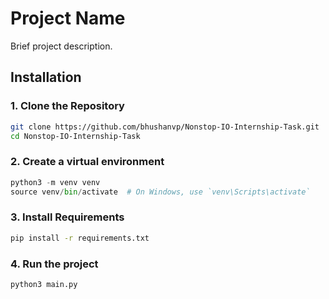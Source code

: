 # Project Name

Brief project description.

## Installation

### 1. Clone the Repository

```bash
git clone https://github.com/bhushanvp/Nonstop-IO-Internship-Task.git
cd Nonstop-IO-Internship-Task
```

### 2. Create a virtual environment

```python
python3 -m venv venv
source venv/bin/activate  # On Windows, use `venv\Scripts\activate`
```

### 3. Install Requirements

```bash
pip install -r requirements.txt
```

### 4. Run the project

```bash
python3 main.py
```